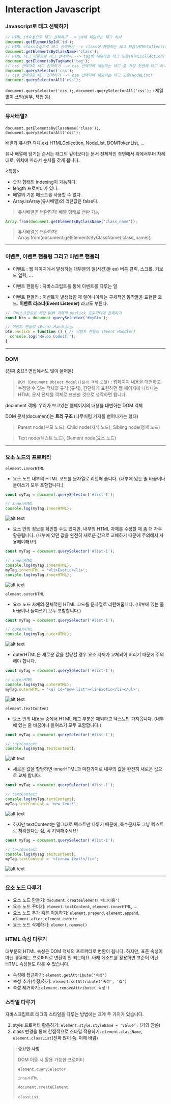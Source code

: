 # Interaction Javascript

### Javascript로 태그 선택하기

```js
// HTML id속성으로 태그 선택하기 --> id에 해당하는 태그 하나
document.getElementById('id');
// HTML class속성으로 태그 선택하기 --> class에 해당하는 태그 모음(HTMLCollection)
document.getElementsByClassName('class');
// HTML 태그 이름으로 태그 선택하기 --> tag에 해당하는 태그 모음(HTMLCollection)
document.getElementsByTagName('tag'); 
// css 선택자로 태그 선택하기 --> css 선택자에 해당하는 태그 중 가장 첫번째 태그 하나
document.querySelector('css');
// css 선택자로 태그 선택하기 --> css 선택자에 해당하는 태그 모음(NodeList)
document.querySelectorAll('css');
```
`document.querySelector('css');`, `document.querySelectorAll('css');` : 제일 많이 쓰임(실무, 작업 등)

---
### 유사배열? 
`document.getElementsByClassName('class');`,  `document.querySelectorAll('css');`

배열과 유사한 객체 ex) HTMLCollection, NodeList, DOMTokenList, ...

유사 배열에 담기는 순서는 태그의 깊이보다는 문서 전체적인 측면에서 위에서부터 차례대로, 위치에 따라서 순서를 갖게 됩니다.

<특징>
- 숫자 형태의 indexing이 가능하다.
- length 프로퍼티가 있다.
- 배열의 기본 메소드를 사용할 수 없다.
- Array.isArray(유사배열)의 리턴값은 false다.

> 유사배열은 변환하자! 배열 형태로 변환 가능
```js
Array.from(document.getElementsByClassName('class_name'));
```

> 유사배열은 변환하자!
Array.from(document.getElementsByClassName('class_name));

---
### 이벤트, 이벤트 핸들링 그리고 이벤트 핸들러
- 이벤트 : 웹 페이지에서 발생하는 대부분의 일(사건)들
  ex) 버튼 클릭, 스크롤, 키보드 입력, ...

- 이벤트 핸들링 : 자바스크립트를 통해 이벤트를 다루는 일

- 이벤트 핸들러 : 이벤트가 발생했을 때 일어나야하는 구체적인 동작들을 표현한 코드. **이벤트 리스너(Event Listener)** 라고도 부른다.
```js
// 자바스크립트로 해당 DOM 객체의 onclick 프로퍼티에 등록하기
const btn = document.querySelector('#myBtn');

// 이벤트 핸들링 (Event Handling)
btn.onclick = function () { // 이벤트 핸들러 (Event Handler)
  console.log('Heloo Codeit!');
}
```
---

### DOM 
(진짜 중요!! 면접에서도 많이 물어봄)

> `DOM (Document Object Model)(문서 객체 모델)` : 웹페이지 내용을 대변하고 수정할 수 있는 객체의 규격 (규칙), 간단하게 표현하면 웹 페이지에 나타나는 HTML 문서 전체를 객체로 표현한 것으로 생각하면 됩니다.

document 객체: 우리가 보고있는 웹페이지의 내용을 대변하는 DOM 객체

DOM 문서(document)는 **트리 구조** (나무처럼 가지를 뻗어나가는 형태)
>Parent node(부모 노드), Child node(자식 노드), Sibling node(형제 노드)

>Text node(텍스트 노드), Element node(요소 노드)

---

### 요소 노드의 프로퍼티
`element.innerHTML`
- 요소 노드 내부의 HTML 코드를 문자열로 리턴해 줍니다. (내부에 있는 줄 바꿈이나 들여쓰기 모두 포함합니다.)
```js
const myTag = document.querySelector('#list-1');

// innerHTML
console.log(myTag.innerHTML);
```
![alt text](image-2.png)

- 요소 안의 정보를 확인할 수도 있지만, 내부의 HTML 자체를 수정할 때 좀 더 자주 활용됩니다. (내부에 있던 값을 완전히 새로운 값으로 교체하기 때문에 주의해서 사용해야해요!)
```js
const myTag = document.querySelector('#list-1');

// innerHTML
console.log(myTag.innerHTML);
myTag.innerHTML = '<li>Exotic</li>';
console.log(myTag.innerHTML);
```
![alt text](image-3.png)

`element.outerHTML`
- 요소 노드 자체의 전체적인 HTML 코드를 문자열로 리턴해줍니다. (내부에 있는 줄 바꿈이나 들여쓰기 모두 포함합니다.)

```js
const myTag = document.querySelector('#list-1');

// outerHTML
console.log(myTag.outerHTML);
```
![alt text](image-4.png)

- outerHTML은 새로운 값을 할당할 경우 요소 자체가 교체되어 버리기 때문에 주의해야 합니다.
```js
const myTag = document.querySelector('#list-1');

// outerHTML
console.log(myTag.outerHTML);
myTag.outerHTML = '<ul id="new-list"><li>Exotic</li></ul>';
```
![alt text](image-5.png)

`element.textContent`
- 요소 안의 내용들 중에서 HTML 태그 부분은 제외하고 텍스트만 가져옵니다. (내부에 있는 줄 바꿈이나 들여쓰기 모두 포함합니다.)
```js
const myTag = document.querySelector('#list-1');

// textContext
console.log(myTag.textContent);
```
![alt text](image-6.png)

- 새로운 값을 할당하면 innerHTML과 마찬가지로 내부의 값을 완전히 새로운 값으로 교체 합니다.
```js
const myTag = document.querySelector('#list-1');

// textContext
console.log(myTag.textContent);
myTag.textContent = 'new text!';
```
![alt text](image-7.png)

- 하지만 textContent는 말그대로 텍스트만 다루기 때문에, 특수문자도 그냥 텍스트로 처리한다는 점, 꼭 기억해주세요!

```js
const myTag = document.querySelector('#list-1');

// textContext
console.log(myTag.textContent);
myTag.textContent = '<li>new text!</li>';
```
![alt text](image-8.png)

---

### 요소 노드 다루기
- 요소 노드 만들기: `document.createElement('태그이름')`
- 요소 노드 꾸미기: `element.textContent`, `element.innerHTML`, ...
- 요소 노드 추가 혹은 이동하기: `element.prepend`, `element.append`, `element.after`, `element.before`
- 요소 노드 삭제하기: `element.remove()`

### HTML 속성 다루기
대부분의 HTML 속성은 DOM 객체의 프로퍼티로 변환이 됩니다.
하지만, 표준 속성이 아닌 경우에는 프로퍼티로 변환이 안 되는데요. 아래 메소드를 활용하면 표준이 아닌 HTML 속성들도 다룰 수 있습니다.

- 속성에 접근하기: `element.getAttribute('속성')`
- 속성 추가(수정)하기: `element.setAttribute('속성', '값')`
- 속성 제거하기: `element.removeAttribute('속성')`

### 스타일 다루기
자바스크립트로 태그의 스타일을 다루는 방법에는 크게 두 가지가 있습니다.

1. style 프로퍼티 활용하기: `element.style.styleName = 'value';`  (거의 안씀)
2. class 변경을 통해 간접적으로 스타일 적용하기: `element.className`, `element.classList`(진짜 많이 씀. 이해 바람)


> **중요한 사항**
>
> DOM 이동 시 활용 가능한 프로퍼티
>
> `element.querySelector`
>
> `innerHTML`
>
> `document.createElement`
>
> `classList`, 




